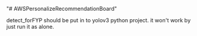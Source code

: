 "# AWSPersonalizeRecommendationBoard" 

detect_forFYP should be put in to yolov3 python project. it won't work by just run it as alone.

